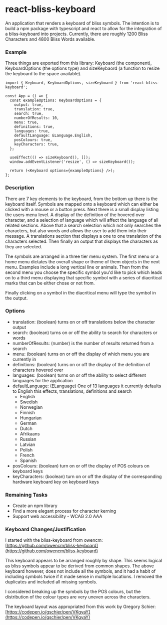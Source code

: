 # react-bliss-keyboard
An application that renders a keyboard of bliss symbols. The intention is to build
a npm package with typescript and react to allow for the integration of a bliss-keyboard
into projects. Currently, there are roughly 1200 Bliss Characters and 4800 Bliss Words
available.

### Example
Three things are exported from this library: Keyboard (the component), KeyboardOptions 
(the options type) and sizeKeybaord (a function to resize the keyboard to the space available).

```
import { Keyboard, KeyboardOptions, sizeKeyboard } from 'react-bliss-keyboard';

const App = () => {
  const exampleOptions: KeyboardOptions = {
    output: true,
    translation: true,
    search: true,
    numberOfResults: 10,
    menu: true,
    definitions: true,
    languages: true,
    defaultLanguage: ELanguage.English,
    posColours: true,
    keyCharacters: true,
  };
  
  useEffect(() => sizeKeyboard(), []);
  window.addEventListener('resize', () => sizeKeyboard());
  
  return (<Keyboard options={exampleOptions} />);
};
```

### Description
There are 7 key elements to the keyboard, from the bottom up there is the keyboard itself.
Symbols are mapped onto a keyboard which can either be clicked with a mouse or a button
press. Next there is a small display listing the users menu level. A display of the
definition of the hovered over character, and a selection of language which will affect
the language of all related sections. Above that a search selection which not
only searches the characters, but also words and allows the user to add them into their
message. A translations section that displays a one to one translation of the characters
selected. Then finally an output that displays the characters as they are selected.

The symbols are arranged in a three tier menu system. The first menu or a home menu
dictates the overall shape or theme of them objects in the next menu. Examples include
a long vertical line or animals. Then from the second menu you choose the specific
symbol you'd like to pick which leads on to a third menu displaying that specific
symbol with a series of diacritical marks that can be either chose or not from.

Finally clicking on a symbol in the diacritical menu will type the symbol in the
output.

### Options
* translation: (boolean) turns on or off translations below the character output
* search: (boolean) turns on or off the ability to search for characters or words
* numberOfResults: (number) is the number of results returned from a search
* menu: (boolean) turns on or off the display of which menu you are currently in
* definitions: (boolean) turns on or off the display of the definition of characters hovered over
* languages: (boolean) turns on or off the ability to select different languages for the application
* defaultLanguage: (ELanguage) One of 13 languages it currently defaults to English this effects, translations, definitions and search
    * English
    * Swedish
    * Norwegian
    * Finnish
    * Hungarian
    * German
    * Dutch
    * Afrikaans
    * Russian
    * Latvian
    * Polish
    * French
    * Spanish
* posColours: (boolean) turn on or off the display of POS colours on keyboard keys
* keyCharacters: (boolean) turn on or off the display of the corresponding hardware keyboard key on keyboard keys

### Remaining Tasks
* Create an npm library
* Find a more elegant process for character kerning
* Support web accessibility - WCAG 2.0 AAA

### Keyboard Changes/Justification
I started with the bliss-keyboard from owencm:
[https://github.com/owencm/bliss-keyboard](https://github.com/owencm/bliss-keyboard)

This keyboard appears to be arranged roughly by shape. This seems logical as
bliss symbols appear to be derived from common shapes. The above keyboard however, does
not include all the symbols, and it had a habit of including symbols twice if it
made sense in multiple locations. I removed the duplicates and included all missing
symbols.

I considered breaking up the symbols by the POS colours, but the distribution of the
colour types are very uneven across the characters.

The keyboard layout was appropriated from this work by Gregory Schier:
[https://codepen.io/gschier/pen/VKgyaY](https://codepen.io/gschier/pen/VKgyaY)

